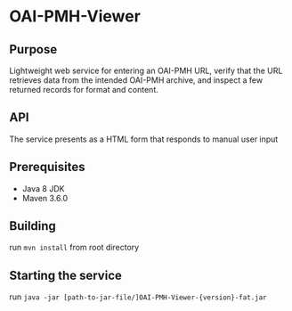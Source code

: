 # OAI-PMH-Viewer

## Purpose
Lightweight web service for entering an OAI-PMH URL, verify that the URL retrieves data from the intended OAI-PMH archive, and inspect a few returned records for format and content.

## API
The service presents as a HTML form that responds to manual user input

## Prerequisites
- Java 8 JDK
- Maven 3.6.0

## Building
run `mvn install` from root directory

## Starting the service
run `java -jar [path-to-jar-file/]OAI-PMH-Viewer-{version}-fat.jar` 

